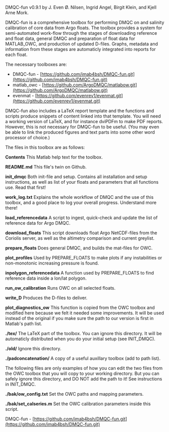  DMQC-fun v0.9.1 
 by J. Even Ø. Nilsen, Ingrid Angel, Birgit Klein, and Kjell Arne Mork.

 DMQC-fun is a comprehensive toolbox for performing DMQC on and
 salinity calibration of core data from Argo floats. The toolbox
 provides a system for semi-automated work-flow through the stages of
 downloading reference and float data, general DMQC and preparation of
 float data for MATLAB_OWC, and production of updated D-files. Graphs,
 metadata and information from these stages are automaticly integrated
 into reports for each float.

 The necessary toolboxes are:
 
 - DMQC-fun - [https://github.com/imab4bsh/DMQC-fun.git](https://github.com/imab4bsh/DMQC-fun.git)
 - matlab_owc -  [https://github.com/ArgoDMQC/matlabow.git](https://github.com/ArgoDMQC/matlabow.git)
 - evenmat - [https://github.com/evenrev1/evenmat.git](https://github.com/evenrev1/evenmat.git)

 DMQC-fun also includes a LaTeX report template and the functions and
 scripts produce snippets of content linked into that template. You
 will need a working version of LaTeX, and for instance dviPDFm to make
 PDF reports. However, this is not necessary for DMQC-fun to be
 useful. (You may even be able to link the produced figures and text
 parts into some other word processor of choice.)

 The files in this toolbox are as follows:

**Contents** This Matlab help text for the toolbox.

**README.md** This file's twin on Github.

**init_dmqc** Both init-file and setup. Contains all installation
  and setup instructions, as well as list of your
  floats and parameters that all functions use. Read
  that first! 

**work_log.txt** Explains the whole workflow of DMQC and the use of this
  toolbox, and a good place to log your overall
  progress. Understand more there! 

**load_referencedata** 
  A script to ingest, quick-check and update the list
  of reference data for Argo DMQC. 

**download_floats** 
  This script downloads float Argo NetCDF-files from
  the Coriolis server, as well as the altimetry
  comparison and current greylist. 

**prepare_floats** 
  Does general DMQC, and builds the mat-files for OWC. 

**plot_profiles** Used by PREPARE_FLOATS to make plots if any instabilities or
  non-monotonic increasing pressure is found.

**inpolygon_referencedata** 
  A function used by PREPARE_FLOATS to find reference
  data inside a lon/lat polygon.

**run_ow_calibration** 
  Runs OWC on all selected floats.

**write_D** Produces the D-files to deliver.

**plot_diagnostics_ow** 
  This function is copied from the OWC toolbox and
  modified here because we felt it needed some
  improvements. It will be used instead of the original
  if you make sure the path to our version is first in 
  Matlab's path list.

**./tex/** The LaTeX part of the toolbox. You can ignore this
  directory. It will be automaticly distributed when
  you do your initial setup (see INIT_DMQC).

**./old/** Ignore this directory.
 
**./padconcatenation/** 
  A copy of a useful auxillary toolbox (add to path list).

 The following files are only examples of how you can edit the two
 files from the OWC toolbox that you will copy to your working
 directory. But you can safely ignore this directory, and DO NOT add
 the path to it! See instructions in INIT_DMQC.

**./bak/ow_config.txt** 
  Set the OWC paths and mapping parameters. 

**./bak/set_calseries.m** 
  Set the OWC calibration parameters inside this
  script.

 DMQC-fun - [https://github.com/imab4bsh/DMQC-fun.git](https://github.com/imab4bsh/DMQC-fun.git)
